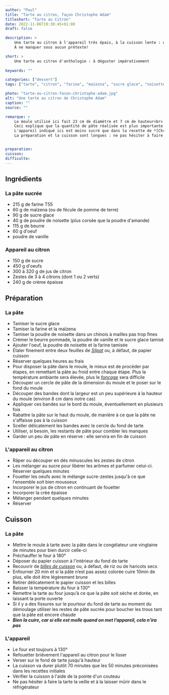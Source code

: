 ```yaml
---
author: "Paul"
title: "Tarte au citron, façon Christophe Adam"
titleshort: "Tarte au Citron"
date: 2022-11-06T19:30:45+01:00
draft: false

description: >
    Une tarte au citron à l'appareil très épais, à la cuisson lente : un vrai régal pour les connaisseurs... et les autres!<br>
    À ne manquer sous aucun prétexte!

short: >
    Une tarte au citron d'anthologie : à déguster impérativement
    
keywords: ""

categories: ["dessert"]
tags: ["tarte", "citron", "farine", "maïezna", "sucre glace", "noisette", "poudre", "amande", "beurre", "oeuf"]

photo: "tarte-au-citron-facon-christophe-adam.jpg"
alt: "Une tarte au citron de Christophe Adam"
caption: ""
source: ""

remarque: >
    Le moule utilisé ici fait 23 cm de diamètre et 7 cm de hauteur<br>
    Ceci explique que la quantité de pâte réalisée est plus importante que ce qui est indiqué dans la recette originale, par exemple celle de *[Mercotte](https://www.mercotte.fr/2017/03/15/tarte-au-citron-cuite-au-four-a-la-maniere-de-christophe-adam/#:~:text=La%20p%C3%A2te%20sucr%C3%A9e%20%3A%20180g%20de,%2C%2050g%20d'oeuf%20entier.)*<br>
    L'appareil indiqué ici est moins sucré que dans la recette de *[Christophe Adam](https://www.leclairdegenieshop.com/notre-histoire)*<br>
    La préparation et la cuisson sont longues : ne pas hésiter à faire la tarte la veille et à la laisser mûrir au frigidaire


preparation: 
cuisson: 
difficulte:
---
```




## Ingrédients
### La pâte sucrée
- 215 g de farine T55
- 60 g de maïzena (ou de fécule de pomme de terre)
- 90 g de sucre glace
- 40 g de poudre de noisette (plus corsée que la poudre d'amande)
- 115 g de beurre
- 60 g d'oeuf
- poudre de vanille
### Appareil au citron
- 150 g de sucre
- 450 g d'oeufs
- 300 à 320 g de jus de citron
- Zestes de 3 à 4 citrons (dont 1 ou 2 verts)
- 240 g de crème épaisse


## Préparation
### La pâte
- Tamiser le sucre glace
- Tamiser la farine et la maïzena
- Tamiser la poudre de noisette dans un chinois à mailles pas trop fines
- Crémer le beurre pommade, la poudre de vanille et le sucre glace tamisé
- Ajouter l'oeuf, la poudre de noisette et la farine tamisée
- Étaler finement entre deux feuilles de *[Silpat](https://fr.silpat.com/)* ou, à défaut, de papier cuisson
- Réserver quelques heures au frais
- Pour disposer la pâte dans le moule, le mieux est de procéder par étapes, en remettant la pâte au froid entre chaque étape. Plus la température ambiante sera élevée, plus le *[fonçage](https://conseils-cap-patisserie.fr/foncage-pates-tarte/)* sera difficile
- Découper un cercle de pâte de la dimension du moule et le poser sur le fond du moule 
- Découper des bandes dont la largeur est un peu supérieure à la hauteur du moule (environ 8 cm dans notre cas)
- Appliquer ces bandes sur le bord du moule, éventuellement en plusieurs fois
- Rabattre la pâte sur le haut du moule, de manière à ce que la pâte ne s'affaisse pas à la cuisson
- Sceller délicatement les bandes avec le cercle du fond de tarte
- Utiliser, si besoin, les restants de pâte pour combler les manques
- Garder un peu de pâte en réserve : elle servira en fin de cuisson
### L'appareil au citron
- Râper ou découper en dés minuscules les zestes de citron
- Les mélanger au sucre pour libérer les arômes et parfumer celui-ci. Réserver quelques minutes
- Fouetter les oeufs avec le mélange sucre-zestes jusqu'à ce que l'ensemble soit bien mousseux
- Incorporer le jus de citron en continuant de fouetter
- Incorporer la crèe épaisse
- Mélanger pendant quelques minutes
- Réserver
## Cuisson
### La pâte
- Mettre le moule à tarte avec la pâte dans le congélateur une vingtaine de minutes pour bien durcir celle-ci
- Préchauffer le four à 180°
- Déposer du papier cuisson à l'intérieur du fond de tarte
- Recouvrir de *[billes de cuisson](https://chefsimon.com/gourmets/chef-simon/recettes/cuire-a-blanc-un-fond-de-tarte)* ou, à défaut, de riz ou de haricots secs
- Enfourner 20 min et si la pâte n’est pas assez colorée cuire 10min de plus, elle doit être légèrement brune
- Retirer délicatement le papier cuisson et les billes
- Baisser la température du four à 130°
- Remettre la tarte au four jusqu’à ce que la pâte soit sèche et dorée, en laissant la porte ouverte
- Si il y a des fissures sur le pourtour du fond de tarte au moment du démoulage utiliser les restes de pâte sucrée pour boucher les trous tant que la pâte est encore chaude
- ***Bien la cuire, car si elle est molle quand on met l’appareil, cela n’ira pas***
### L'appareil
- Le four est toujours à 130°
- Refouetter briévement l'appareil au citron pour le lisser
- Verser sur le fond de tarte jusqu'à hauteur
- La cuisson va durer plutôt 70 minutes que les 50 minutes préconisées dans les recettes initiales
- Vérifier la cuisson à l'aide de la pointe d'un couteau
- Ne pas hésiter à faire la tarte la veille et à la laisser mûrir dans le réfrigérateur